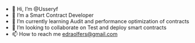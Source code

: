 - 👋 Hi, I’m @Usseryf
- 👀 I’m a Smart Contract Developer
- 🌱 I’m currently learning Audit and performance optimization of contracts
- 💞️ I’m looking to collaborate on Test and deploy smart contracts
- 📫 How to reach me edraolfers@gmail.com

<!---
Usseryf/Usseryf is a ✨ special ✨ repository because its `README.md` (this file) appears on your GitHub profile.
You can click the Preview link to take a look at your changes.
--->
